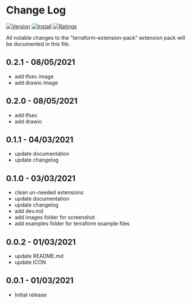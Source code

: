 # Change Log

[![Version](https://vsmarketplacebadge.apphb.com/version/mhmdio.terraform-extension-pack.svg)](https://vsmarketplacebadge.apphb.com/version-short/mhmdio.terraform-extension-pack.svg)
[![Install](https://vsmarketplacebadge.apphb.com/installs/mhmdio.terraform-extension-pack.svg)](https://vsmarketplacebadge.apphb.com/installs-short/mhmdio.terraform-extension-pack.svg)
[![Ratings](https://vsmarketplacebadge.apphb.com/rating-short/mhmdio.terraform-extension-pack.svg)](https://vsmarketplacebadge.apphb.com/rating-short/mhmdio.terraform-extension-pack.svg)

All notable changes to the "terraform-extension-pack" extension pack will be documented in this file.

## 0.2.1 - 08/05/2021

- add tfsec image
- add drawio image

## 0.2.0 - 08/05/2021

- add tfsec
- add drawio

## 0.1.1 - 04/03/2021

- update documentation
- update changelog

## 0.1.0 - 03/03/2021

- clean un-needed extensions
- update documentation
- update changelog
- add dev.md
- add images folder for screenshot
- add examples folder for terraform example files

## 0.0.2 - 01/03/2021

- update README.md
- update ICON

## 0.0.1 - 01/03/2021

- Initial release
